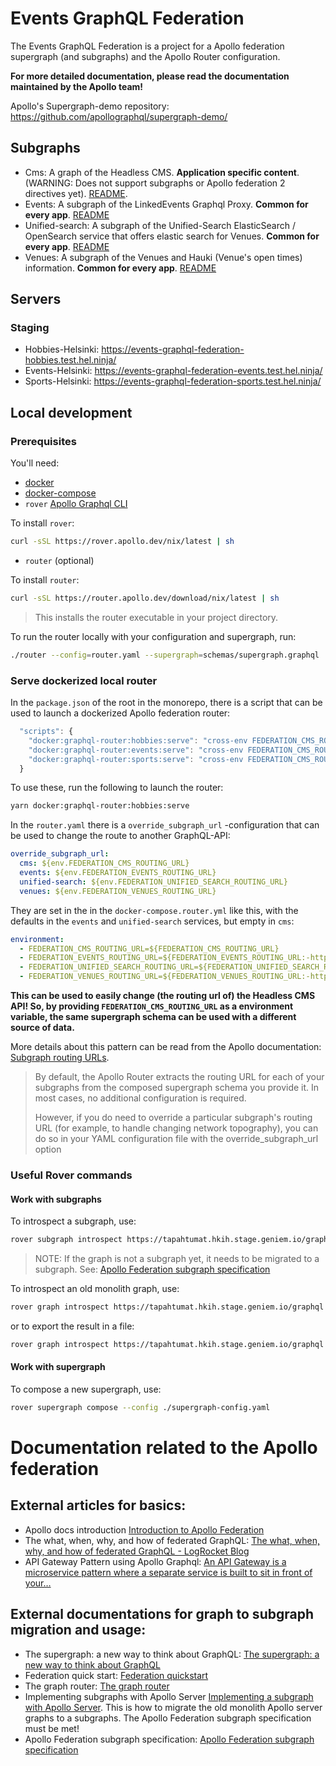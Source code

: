 # Events GraphQL Federation

The Events GraphQL Federation is a project for a Apollo federation supergraph (and subgraphs) and the Apollo Router configuration.

**For more detailed documentation, please read the documentation maintained by the Apollo team!**

Apollo's Supergraph-demo repository: https://github.com/apollographql/supergraph-demo/

## Subgraphs

- Cms: A graph of the Headless CMS. **Application specific content**. (WARNING: Does not support subgraphs or Apollo federation 2 directives yet). [README](./subgraphs/cms/README.md).
- Events: A subgraph of the LinkedEvents Graphql Proxy. **Common for every app**. [README](./subgraphs/events/README.md)
- Unified-search: A subgraph of the Unified-Search ElasticSearch / OpenSearch service that offers elastic search for Venues. **Common for every app**. [README](./subgraphs/unified-search/README.md)
- Venues: A subgraph of the Venues and Hauki (Venue's open times) information. **Common for every app**. [README](./subgraphs/venues/README.md)

## Servers

### Staging

- Hobbies-Helsinki: https://events-graphql-federation-hobbies.test.hel.ninja/
- Events-Helsinki: https://events-graphql-federation-events.test.hel.ninja/
- Sports-Helsinki: https://events-graphql-federation-sports.test.hel.ninja/

## Local development

### Prerequisites

You'll need:

- [docker](https://docs.docker.com/get-docker/)
- [docker-compose](https://docs.docker.com/compose/install/)
- `rover` [Apollo Graphql CLI](https://www.apollographql.com/docs/rover/getting-started)

To install `rover`:

```sh
curl -sSL https://rover.apollo.dev/nix/latest | sh
```

- `router` (optional)

To install `router`:

```sh
curl -sSL https://router.apollo.dev/download/nix/latest | sh
```

> This installs the router executable in your project directory.

To run the router locally with your configuration and supergraph, run:

```sh
./router --config=router.yaml --supergraph=schemas/supergraph.graphql
```

### Serve dockerized local router

In the `package.json` of the root in the monorepo, there is a script that can be used to launch a dockerized Apollo federation router:

```javascript
  "scripts": {
    "docker:graphql-router:hobbies:serve": "cross-env FEDERATION_CMS_ROUTING_URL=https://harrastus.hkih.stage.geniem.io/graphql FEDERATION_EVENTS_ROUTING_URL=https://tapahtumat-proxy.test.kuva.hel.ninja/proxy/graphql FEDERATION_UNIFIED_SEARCH_ROUTING_URL=https://unified-search.test.kuva.hel.ninja/search FEDERATION_VENUES_ROUTING_URL=https://liikunta.hel.fi/api/graphql docker-compose -f docker-compose.router.yml up",
    "docker:graphql-router:events:serve": "cross-env FEDERATION_CMS_ROUTING_URL=https://tapahtumat.hkih.stage.geniem.io/graphql FEDERATION_EVENTS_ROUTING_URL=https://tapahtumat-proxy.test.kuva.hel.ninja/proxy/graphql FEDERATION_UNIFIED_SEARCH_ROUTING_URL=https://unified-search.test.kuva.hel.ninja/search FEDERATION_VENUES_ROUTING_URL=https://liikunta.hel.fi/api/graphql docker-compose -f docker-compose.router.yml up",
    "docker:graphql-router:sports:serve": "cross-env FEDERATION_CMS_ROUTING_URL=https://liikunta.hkih.stage.geniem.io/graphql FEDERATION_EVENTS_ROUTING_URL=https://tapahtumat-proxy.test.kuva.hel.ninja/proxy/graphql FEDERATION_UNIFIED_SEARCH_ROUTING_URL=https://unified-search.test.kuva.hel.ninja/search FEDERATION_VENUES_ROUTING_URL=https://liikunta.hel.fi/api/graphql docker-compose -f docker-compose.router.yml up",
  }
```

To use these, run the following to launch the router:

```sh
yarn docker:graphql-router:hobbies:serve
```

In the `router.yaml` there is a `override_subgraph_url` -configuration that can be used to change the route to another GraphQL-API:

```yaml
override_subgraph_url:
  cms: ${env.FEDERATION_CMS_ROUTING_URL}
  events: ${env.FEDERATION_EVENTS_ROUTING_URL}
  unified-search: ${env.FEDERATION_UNIFIED_SEARCH_ROUTING_URL}
  venues: ${env.FEDERATION_VENUES_ROUTING_URL}
```

They are set in the in the `docker-compose.router.yml` like this, with the defaults in the `events` and `unified-search` services, but empty in `cms`:

```yaml
environment:
  - FEDERATION_CMS_ROUTING_URL=${FEDERATION_CMS_ROUTING_URL}
  - FEDERATION_EVENTS_ROUTING_URL=${FEDERATION_EVENTS_ROUTING_URL:-https://tapahtumat-proxy.test.kuva.hel.ninja/proxy/graphql}
  - FEDERATION_UNIFIED_SEARCH_ROUTING_URL=${FEDERATION_UNIFIED_SEARCH_ROUTING_URL:-https://unified-search.test.kuva.hel.ninja/search}
  - FEDERATION_VENUES_ROUTING_URL=${FEDERATION_VENUES_ROUTING_URL:-https://liikunta.hel.fi/api/graphql}
```

**This can be used to easily change (the routing url of) the Headless CMS API! So, by providing `FEDERATION_CMS_ROUTING_URL` as a environment variable, the same supergraph schema can be used with a different source of data.**

More details about this pattern can be read from the Apollo documentation: [Subgraph routing URLs](https://www.apollographql.com/docs/router/configuration/overview/#subgraph-routing-urls).

> By default, the Apollo Router extracts the routing URL for each of your subgraphs from the composed supergraph schema you provide it. In most cases, no additional configuration is required.
>
> However, if you do need to override a particular subgraph's routing URL (for example, to handle changing network topography), you can do so in your YAML configuration file with the override_subgraph_url option

### Useful Rover commands

#### Work with subgraphs

To introspect a subgraph, use:

```sh
rover subgraph introspect https://tapahtumat.hkih.stage.geniem.io/graphql
```

> NOTE: If the graph is not a subgraph yet, it needs to be migrated to a subgraph. See: [Apollo Federation subgraph specification](https://www.apollographql.com/docs/federation/subgraph-spec/)

To introspect an old monolith graph, use:

```sh
rover graph introspect https://tapahtumat.hkih.stage.geniem.io/graphql
```

or to export the result in a file:

```sh
rover graph introspect https://tapahtumat.hkih.stage.geniem.io/graphql > my-schema.graphql
```

#### Work with supergraph

To compose a new supergraph, use:

```sh
rover supergraph compose --config ./supergraph-config.yaml
```

# Documentation related to the Apollo federation

## External articles for basics:

- Apollo docs introduction [Introduction to Apollo Federation](https://www.apollographql.com/docs/federation/)
- The what, when, why, and how of federated GraphQL: [The what, when, why, and how of federated GraphQL - LogRocket Blog](https://blog.logrocket.com/the-what-when-why-and-how-of-federated-graphql/)
- API Gateway Pattern using Apollo Graphql: [An API Gateway is a microservice pattern where a separate service is built to sit in front of your…](https://medium.com/tkssharma/an-api-gateway-is-a-microservice-pattern-where-a-separate-service-is-built-to-sit-in-front-of-your-be4b16861d40)

## External documentations for graph to subgraph migration and usage:

- The supergraph: a new way to think about GraphQL: [The supergraph: a new way to think about GraphQL](https://www.apollographql.com/blog/announcement/backend/the-supergraph-a-new-way-to-think-about-graphql/)
- Federation quick start: [Federation quickstart](https://www.apollographql.com/docs/federation/quickstart/local-composition)
- The graph router: [The graph router](https://www.apollographql.com/docs/federation/building-supergraphs/router#composing-the-supergraph-schema)
- Implementing subgraphs with Apollo Server [Implementing a subgraph with Apollo Server](https://www.apollographql.com/docs/federation/building-supergraphs/subgraphs-apollo-server/). This is how to migrate the old monolith Apollo server graphs to a subgraphs. The Apollo Federation subgraph specification must be met!
- Apollo Federation subgraph specification: [Apollo Federation subgraph specification](https://www.apollographql.com/docs/federation/subgraph-spec/)
